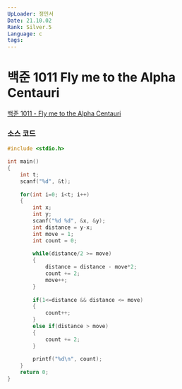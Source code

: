 ```yaml
---
UpLoader: 정민서
Date: 21.10.02
Rank: Silver.5
Language: c
tags: 
---
```


# 백준 1011 Fly me to the Alpha Centauri

[백준 1011 - Fly me to the Alpha Centauri](https://www.acmicpc.net/problem/1011)  
  

### 소스 코드

```c
#include <stdio.h>

int main()
{
    int t;
    scanf("%d", &t);
    
    for(int i=0; i<t; i++)
    {
        int x;
        int y;
        scanf("%d %d", &x, &y);
        int distance = y-x;
        int move = 1;
        int count = 0;
        
        while(distance/2 >= move)
        {
            distance = distance - move*2;
            count += 2; 
            move++; 
        }
        
        if(1<=distance && distance <= move)
        {
            count++;
        }
        else if(distance > move)
        {
            count += 2;
        }
        
        printf("%d\n", count);
    }
    return 0;
}
```
